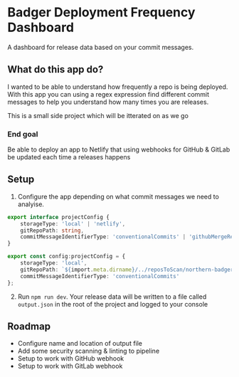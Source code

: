 # Badger Deployment Frequency Dashboard

A dashboard for release data based on your commit messages. 

## What do this app do?
I wanted to be able to understand how frequently a repo is being deployed. With this app you can using a regex expression find different commit messages to help you understand how many times you are releases.

This is a small side project which will be itterated on as we go

### End goal
Be able to deploy an app to Netlify that using webhooks for GitHub & GitLab be updated each time a releases happens


## Setup
1. Configure the app depending on what commit messages we need to analyise.

```ts
export interface projectConfig {
    storageType: 'local' | 'netlify',
    gitRepoPath: string,
    commitMessageIdentifierType: 'conventionalCommits' | 'githubMergeRequest' | 'gitlabMergeRequest' | RegExp
}

export const config:projectConfig = {
    storageType: 'local', 
    gitRepoPath: `${import.meta.dirname}/../reposToScan/northern-badger-11ty-blog`,
    commitMessageIdentifierType: 'conventionalCommits'
};
```

2. Run `npm run dev`. Your release data will be written to a file called `output.json` in the root of the project and logged to your console

## Roadmap
* Configure name and location of output file
* Add some security scanning & linting to pipeline
* Setup to work with GitHub webhook
* Setup to work with GitLab webhook
